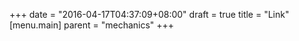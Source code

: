 +++
date = "2016-04-17T04:37:09+08:00"
draft = true
title = "Link"
[menu.main]
    parent = "mechanics"
+++

